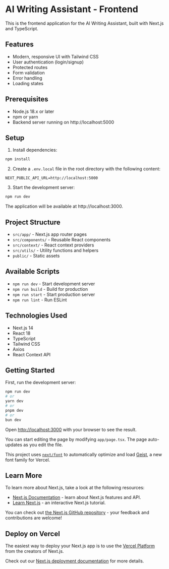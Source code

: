# AI Writing Assistant - Frontend

This is the frontend application for the AI Writing Assistant, built with Next.js and TypeScript.

## Features

- Modern, responsive UI with Tailwind CSS
- User authentication (login/signup)
- Protected routes
- Form validation
- Error handling
- Loading states

## Prerequisites

- Node.js 18.x or later
- npm or yarn
- Backend server running on http://localhost:5000

## Setup

1. Install dependencies:
```bash
npm install
```

2. Create a `.env.local` file in the root directory with the following content:
```
NEXT_PUBLIC_API_URL=http://localhost:5000
```

3. Start the development server:
```bash
npm run dev
```

The application will be available at http://localhost:3000.

## Project Structure

- `src/app/` - Next.js app router pages
- `src/components/` - Reusable React components
- `src/context/` - React context providers
- `src/utils/` - Utility functions and helpers
- `public/` - Static assets

## Available Scripts

- `npm run dev` - Start development server
- `npm run build` - Build for production
- `npm run start` - Start production server
- `npm run lint` - Run ESLint

## Technologies Used

- Next.js 14
- React 18
- TypeScript
- Tailwind CSS
- Axios
- React Context API

## Getting Started

First, run the development server:

```bash
npm run dev
# or
yarn dev
# or
pnpm dev
# or
bun dev
```

Open [http://localhost:3000](http://localhost:3000) with your browser to see the result.

You can start editing the page by modifying `app/page.tsx`. The page auto-updates as you edit the file.

This project uses [`next/font`](https://nextjs.org/docs/app/building-your-application/optimizing/fonts) to automatically optimize and load [Geist](https://vercel.com/font), a new font family for Vercel.

## Learn More

To learn more about Next.js, take a look at the following resources:

- [Next.js Documentation](https://nextjs.org/docs) - learn about Next.js features and API.
- [Learn Next.js](https://nextjs.org/learn) - an interactive Next.js tutorial.

You can check out [the Next.js GitHub repository](https://github.com/vercel/next.js) - your feedback and contributions are welcome!

## Deploy on Vercel

The easiest way to deploy your Next.js app is to use the [Vercel Platform](https://vercel.com/new?utm_medium=default-template&filter=next.js&utm_source=create-next-app&utm_campaign=create-next-app-readme) from the creators of Next.js.

Check out our [Next.js deployment documentation](https://nextjs.org/docs/app/building-your-application/deploying) for more details.
